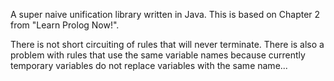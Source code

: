 A super naive unification library written in Java.  This is based on Chapter 2 from "Learn Prolog Now!".

There is not short circuiting of rules that will never terminate.
There is also a problem with rules that use the same variable names because currently temporary variables do not replace variables with the same name...

